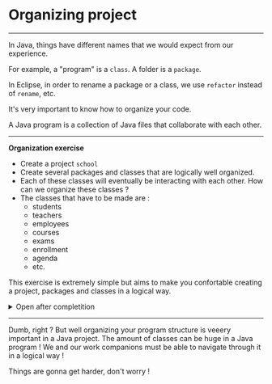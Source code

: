 # Organizing project

---

In Java, things have different names that we would expect from our experience.

For example, a "program" is a `class`. A folder is a `package`.

In Eclipse, in order to rename a package or a class, we use `refactor` instead of `rename`, etc.

It's very important to know how to organize your code.

A Java program is a collection of Java files that collaborate with each other.

---

**Organization exercise**

- Create a project `school`
- Create several packages and classes that are logically well organized.
- Each of these classes will eventually be interacting with each other. How can we organize these classes ?
- The classes that have to be made are :
  - students
  - teachers
  - employees
  - courses
  - exams
  - enrollment
  - agenda
  - etc.

This exercise is extremely simple but aims to make you confortable creating a project, packages and classes in a logical way.

<details>
<summary>Open after completition</summary>
A possible organization for a school program could be :

![alt text](../image-3.png)

</details>

---

Dumb, right ? But well organizing your program structure is veeery important in a Java project. The amount of classes can be huge in a Java program ! We and our work companions must be able to navigate through it in a logical way !

Things are gonna get harder, don't worry !
